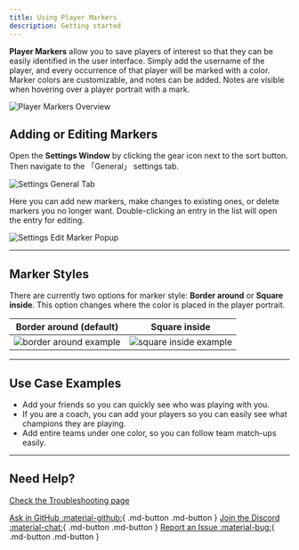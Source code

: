 ```yaml
---
title: Using Player Markers
description: Getting started
---
```


**Player Markers** allow you to save players of interest so that they can be easily identified in the user interface. Simply add the username of the player, and every occurrence of that player will be marked with a color. Marker colors are customizable, and notes can be added. Notes are visible when hovering over a player portrait with a mark.

![Player Markers Overview](../images/player_markers_0.png)

## Adding or Editing Markers

Open the **Settings Window** by clicking the gear icon next to the sort button. Then navigate to the 「General」 settings tab.

![Settings General Tab](../images/player_markers_1.png)

Here you can add new markers, make changes to existing ones, or delete markers you no longer want. Double-clicking an entry in the list will open the entry for editing.

![Settings Edit Marker Popup](../images/player_markers_2.png)

---

## Marker Styles

There are currently two options for marker style: **Border around** or **Square inside**. This option changes where the color is placed in the player portrait.

| Border around (default) | Square inside |
| --- | --- |
| ![border around example](../images/player_markers_3.png) | ![square inside example](../images/player_markers_4.png) |

---

## Use Case Examples

* Add your friends so you can quickly see who was playing with you.
* If you are a coach, you can add your players so you can easily see what champions they are playing.
* Add entire teams under one color, so you can follow team match-ups easily.

---

## Need Help?

[Check the Troubleshooting page](../../troubleshooting)

[Ask in GitHub :material-github:](https://github.com/fraxiinus/ReplayBook/discussions){ .md-button .md-button }
[Join the Discord :material-chat:](https://discord.gg/c33Rc5J){ .md-button .md-button }
[Report an Issue :material-bug:](https://github.com/fraxiinus/ReplayBook/issues/new/choose){ .md-button .md-button }
